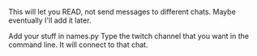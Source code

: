 This will let you READ, not send messages to different chats.
Maybe eventually I'll add it later.

Add your stuff in names.py
Type the twitch channel that you want in the command line. It will connect to that chat.